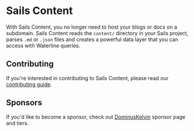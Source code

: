# Sails Content

With Sails Content, you no longer need to host your blogs or docs on a subdomain. Sails Content reads the `content/` directory in your Sails project, parses `.md` or `.json` files and creates a powerful data layer that you can access with Waterline queries.

## Contributing

If you're interested in contributing to Sails Content, please read our [contributing guide](https://github.com/sailscastshq/sails-content/blob/develop/.github/CONTRIBUTING.md).

## Sponsors

If you'd like to become a sponsor, check out [DominusKelvin](https://github.com/sponsors/DominusKelvin) sponsor page and tiers.
